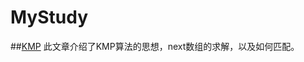 # MyStudy

##[KMP](http://blog.csdn.net/yutianzuijin/article/details/11954939/)
	此文章介绍了KMP算法的思想，next数组的求解，以及如何匹配。